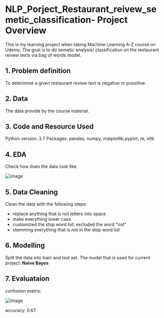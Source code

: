 # NLP_Porject_Restaurant_reivew_semetic_classification- Project Overview
This is my learning project when taking Machine Learning A-Z course on Udemy. The goal is to do semetic analysis/ classification on the restaurant reivew texts via bag of words model.

## 1. Problem definition
To deterimine a given restaurant review text is negative or possitive. 

## 2. Data
The data provide by the course material.

## 3. Code and Resource Used
Python version: 3.7
Packages:  pandas, numpy, matplotlib.pyplot, re, nltk

## 4. EDA
Check how does the data look like:

![image](https://user-images.githubusercontent.com/70978272/135246433-82bd2935-1586-4985-9e29-97768fc03f82.png)

## 5. Data Cleaning
Clean the data with the following steps:

* replace anything that is not letters into space
* make everything lower case 
* customized the stop word list: excluded the word "not"
* stemming everything that is not in the stop word list    

## 6. Modelling
 Split the data into train and test set. The model that is used for current project: **Naive Bayes** 
 

## 7. Evaluataion
confusion matrix:

![image](https://user-images.githubusercontent.com/70978272/135250934-e5ac6492-b1ce-4dab-80e4-e636d4c79c31.png)
 
accuracy: 0.67


